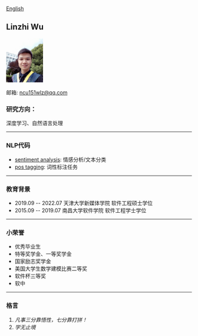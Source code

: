 [English](/index-en.html)
## Linzhi Wu  

<img src="/imgs/myself.jpg" width="100" />

邮箱: ncu151wlz@qq.com

### 研究方向：
深度学习、自然语言处理

---

### NLP代码
- [sentiment analysis](https://github.com/ncuwlz/sentiment-analysis-based-on-attention): 情感分析/文本分类
- [pos tagging](https://github.com/ncuwlz/POS-Tagging): 词性标注任务

---

### 教育背景
- 2019.09 -- 2022.07  天津大学新媒体学院 软件工程硕士学位
- 2015.09 -- 2019.07  南昌大学软件学院 软件工程学士学位

---

### 小荣誉
+ 优秀毕业生
+ 特等奖学金、一等奖学金
+ 国家励志奖学金
+ 美国大学生数学建模比赛二等奖
+ 软件杯三等奖
+ 软中

---

### 格言
1. *凡事三分靠悟性，七分靠打拼！*
2. *学无止境*

